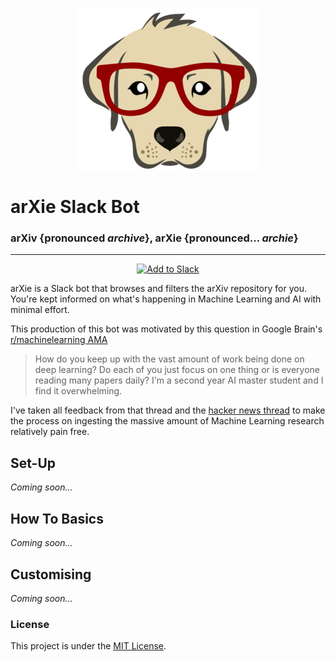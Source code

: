 <p align="center">
  <img src='images/arXie_300.png'/>
</p>

# **arXie Slack Bot**

### arXiv {pronounced *archive*}, arXie {pronounced... *archie*}


---------------

<p align="center">
  <a href="https://slack.com/oauth/authorize?scope=commands,bot&client_id=31179650306.145700550929">
    <img alt="Add to Slack" height="40" width="139" src="https://platform.slack-edge.com/img/add_to_slack.png" srcset="https://platform.slack-edge.com/img/add_to_slack.png 1x, https://platform.slack-edge.com/img/add_to_slack@2x.png 2x" />
  </a>
</p>

arXie is a Slack bot that browses and filters the arXiv repository for you. You're kept informed on what's happening in Machine Learning and AI with minimal effort.

This production of this bot was motivated by this question in Google Brain's [r/machinelearning AMA](https://www.reddit.com/r/MachineLearning/comments/4w6tsv/ama_we_are_the_google_brain_team_wed_love_to/?st=irvvkvu4&sh=b50d5ce3)

> How do you keep up with the vast amount of work being done on deep learning? Do each of you just focus on one thing or is everyone reading many papers daily? I'm a second year AI master student and I find it overwhelming.

I've taken all feedback from that thread and the [hacker news thread](https://news.ycombinator.com/item?id=12233289) to make the process on ingesting the massive amount of Machine Learning research relatively pain free.

## Set-Up

*Coming soon...*

## How To Basics

*Coming soon...*

## Customising

*Coming soon...*

### License
This project is under the [MIT License](https://opensource.org/licenses/MIT).
